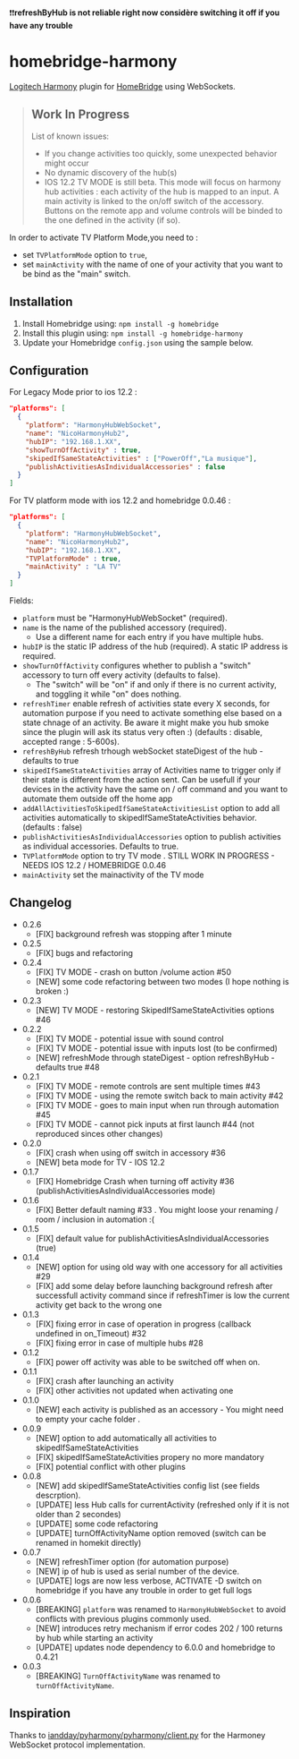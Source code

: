 :heavy_exclamation_mark::heavy_exclamation_mark:**refreshByHub is not reliable right now considère switching it off if you have any trouble**

# homebridge-harmony

[Logitech Harmony](https://www.myharmony.com/en-us/) plugin for [HomeBridge](https://github.com/nfarina/homebridge) using WebSockets.

> ## Work In Progress
>
> List of known issues:
>
> - If you change activities too quickly, some unexpected behavior might occur
> - No dynamic discovery of the hub(s)
> - IOS 12.2 TV MODE is still beta. This mode will focus on harmony hub activities : each activity of the hub is mapped to an input. A main activity is linked to the on/off switch of the accessory. Buttons on the remote app and volume controls will be binded to the one defined in the activity (if so).

In order to activate TV Platform Mode,you need to :

- set `TVPlatformMode` option to `true`,
- set `mainActivity` with the name of one of your activity that you want to be bind as the "main" switch.

## Installation

1. Install Homebridge using: `npm install -g homebridge`
2. Install this plugin using: `npm install -g homebridge-harmony`
3. Update your Homebridge `config.json` using the sample below.

## Configuration

For Legacy Mode prior to ios 12.2 :

```json
"platforms": [
  {
    "platform": "HarmonyHubWebSocket",
    "name": "NicoHarmonyHub2",
    "hubIP": "192.168.1.XX",
    "showTurnOffActivity" : true,
    "skipedIfSameStateActivities" : ["PowerOff","La musique"],
    "publishActivitiesAsIndividualAccessories" : false
  }
]
```

For TV platform mode with ios 12.2 and homebridge 0.0.46 :

```json
"platforms": [
  {
    "platform": "HarmonyHubWebSocket",
    "name": "NicoHarmonyHub2",
    "hubIP": "192.168.1.XX",
    "TVPlatformMode" : true,
    "mainActivity" : "LA TV"
  }
]
```

Fields:

- `platform` must be "HarmonyHubWebSocket" (required).
- `name` is the name of the published accessory (required).
  - Use a different name for each entry if you have multiple hubs.
- `hubIP` is the static IP address of the hub (required). A static IP address is required.
- `showTurnOffActivity` configures whether to publish a "switch" accessory to turn off every activity (defaults to false).
  - The "switch" will be "on" if and only if there is no current activity, and toggling it while "on" does nothing.
- `refreshTimer` enable refresh of activities state every X seconds, for automation purpose if you need to activate something else based on a state chnage of an activity. Be aware it might make you hub smoke since the plugin will ask its status very often :) (defaults : disable, accepted range : 5-600s).
- `refreshByHub` refresh trhough webSocket stateDigest of the hub - defaults to true
- `skipedIfSameStateActivities` array of Activities name to trigger only if their state is different from the action sent. Can be usefull if your devices in the activity have the same on / off command and you want to automate them outside off the home app
- `addAllActivitiesToSkipedIfSameStateActivitiesList` option to add all activities automatically to skipedIfSameStateActivities behavior. (defaults : false)
- `publishActivitiesAsIndividualAccessories` option to publish activities as individual accessories. Defaults to true.
- `TVPlatformMode` option to try TV mode . STILL WORK IN PROGRESS - NEEDS IOS 12.2 / HOMEBRIDGE 0.0.46
- `mainActivity` set the mainactivity of the TV mode

## Changelog

- 0.2.6
  - [FIX] background refresh was stopping after 1 minute
- 0.2.5
  - [FIX] bugs and refactoring
- 0.2.4
  - [FIX] TV MODE - crash on button /volume action #50
  - [NEW] some code refactoring between two modes (I hope nothing is broken :)
- 0.2.3
  - [NEW] TV MODE - restoring SkipedIfSameStateActivities options #46
- 0.2.2
  - [FIX] TV MODE - potential issue with sound control
  - [FIX] TV MODE - potential issue with inputs lost (to be confirmed)
  - [NEW] refreshMode through stateDigest - option refreshByHub - defaults true #48
- 0.2.1
  - [FIX] TV MODE - remote controls are sent multiple times #43
  - [FIX] TV MODE - using the remote switch back to main activity #42
  - [FIX] TV MODE - goes to main input when run through automation #45
  - [FIX] TV MODE - cannot pick inputs at first launch #44 (not reproduced sinces other changes)
- 0.2.0
  - [FIX] crash when using off switch in accessory #36
  - [NEW] beta mode for TV - IOS 12.2
- 0.1.7
  - [FIX] Homebridge Crash when turning off activity #36 (publishActivitiesAsIndividualAccessories mode)
- 0.1.6
  - [FIX] Better default naming #33 . You might loose your renaming / room / inclusion in automation :(
- 0.1.5
  - [FIX] default value for publishActivitiesAsIndividualAccessories (true)
- 0.1.4
  - [NEW] option for using old way with one accessory for all activities #29
  - [FIX] add some delay before launching background refresh after successfull activity command since if refreshTimer is low the current activity get back to the wrong one
- 0.1.3
  - [FIX] fixing error in case of operation in progress (callback undefined in on_Timeout) #32
  - [FIX] fixing error in case of multiple hubs #28
- 0.1.2
  - [FIX] power off activity was able to be switched off when on.
- 0.1.1
  - [FIX] crash after launching an activity
  - [FIX] other activities not updated when activating one
- 0.1.0
  - [NEW] each activity is published as an accessory - You might need to empty your cache folder .
- 0.0.9
  - [NEW] option to add automatically all activities to skipedIfSameStateActivities
  - [FIX] skipedIfSameStateActivities propery no more mandatory
  - [FIX] potential conflict with other plugins
- 0.0.8
  - [NEW] add skipedIfSameStateActivities config list (see fields descrption).
  - [UPDATE] less Hub calls for currentActivity (refreshed only if it is not older than 2 secondes)
  - [UPDATE] some code refactoring
  - [UPDATE] turnOffActivityName option removed (switch can be renamed in homekit directly)
- 0.0.7
  - [NEW] refreshTimer option (for automation purpose)
  - [NEW] ip of hub is used as serial number of the device.
  - [UPDATE] logs are now less verbose, ACTIVATE -D switch on homebridge if you have any trouble in order to get full logs
- 0.0.6
  - [BREAKING] `platform` was renamed to `HarmonyHubWebSocket` to avoid conflicts with previous plugins commonly used.
  - [NEW] introduces retry mechanism if error codes 202 / 100 returns by hub while starting an activity
  - [UPDATE] updates node dependency to 6.0.0 and homebridge to 0.4.21
- 0.0.3
  - [BREAKING] `TurnOffActivityName` was renamed to `turnOffActivityName`.

## Inspiration

Thanks to [iandday/pyharmony/pyharmony/client.py](https://github.com/iandday/pyharmony/blob/126e4d5042883f5f718e97d30de67083deedcea0/pyharmony/client.py) for the Harmoney WebSocket protocol implementation.
